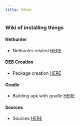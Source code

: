 ```yaml
---
title: Other
---
```


### Wiki of installing things
#### Nethunter
* Nethunter related [HERE](https://pwn-term.github.io/wiki/other/nethunter/default.html)

#### DEB Creation
* Package creation [HERE](https://pwn-term.github.io/wiki/other/package-creation/default.html)

#### Gradle
* Building apk with gradle [HERE](https://pwn-term.github.io/wiki/other/gradle-apk/default.html)

#### Sources
* Sources [HERE](https://pwn-term.github.io/wiki/other/sources/default.html)
